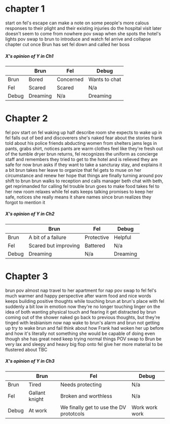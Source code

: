 #  chapter 1
start on fel's escape
can make a note on some people's more calous responses to their plight and their existing injuries do the hospital visit later doesn't seem to come from nowhere
pov swap when she spots the hotel's lights
pov swap to brun to introduce and watch fel arrive and collapse
chapter cut once Brun has set fel down and called her boss

##### X's opinion of Y in Ch1

|       | Brun     | Fel       | Debug         |
| ----- | -------- | --------- | ------------- |
| Brun  | Bored    | Concerned | Wants to chat |
| Fel   | Scared   | Scared    | N/a           |
| Debug | Dreaming | N/a       | Dreaming      |

# Chapter 2
fel pov
start on fel waking up
half describe room she expects to wake up in
fel falls out of bed and discoverers she's naked
fear about the stories frank told about his police friends abducting women from shelters
jams legs in pants, grabs shirt, notices pants are warm
clothes feel like they're fresh out of the tumble dryer
brun returns, fel recognizes the uniform as concierge staff and remembers they tried to get to the hotel and is relieved they are safe for now
brun asks if they want to take a sancturay stay, and explains it a bit
brun takes her leave to organize that
fel gets to muse on her circumstance and renew her hope that things are finally turning around
pov shift to brun
brun walks to reception and calls manager beth
chat with beth, get reprimanded for calling fel trouble
brun goes to make food
takes fel to her new room
relaxes while fel eats 
keeps talking
promises to keep her safe, notices she really means it
share names since brun realizes they forgot to mention it

##### X's opinion of Y in Ch2

|       | Brun                 | Fel        | Debug    |
| ----- | -------------------- | ---------- | -------- |
| Brun  | A bit of a failure   | Protective | Helpful  |
| Fel   | Scared but improving | Battered   | N/a      |
| Debug | Dreaming             | N/a        | Dreaming |


# Chapter 3
brun pov
almost nap
travel to her apartment for nap
pov swap to fel
fel's much warmer and happy perspective after warm food and nice words
keeps building positive thoughts while touching brun
at brun's place with fel suddenly a bit low in emotion now they're no longer touching
linger on the idea of both wanting physical touch and fearing it
get distracted by brun coming out of the shower naked
go back to previous thoughts, but they're tinged with lesbianism now
nap
wake to brun's alarm
and brun not getting up
try to wake brun and fail 
think about how Frank had woken her up before and how it's literally not something she would be capable of doing even though she has great need
keep trying normal things 
POV swap to Brun
be very lax and sleepy and heavy
big flop onto fel
give her more material to be flustered about
TBC


##### X's opinion of Y in Ch3

|       | Brun           | Fel                                     | Debug          |
| ----- | -------------- | --------------------------------------- | -------------- |
| Brun  | Tired          | Needs protecting                        | N/a            |
| Fel   | Gallant knight | Broken and worthless                    | N/a            |
| Debug | At work        | We finally get to use the DV prototcols | Work work work |
